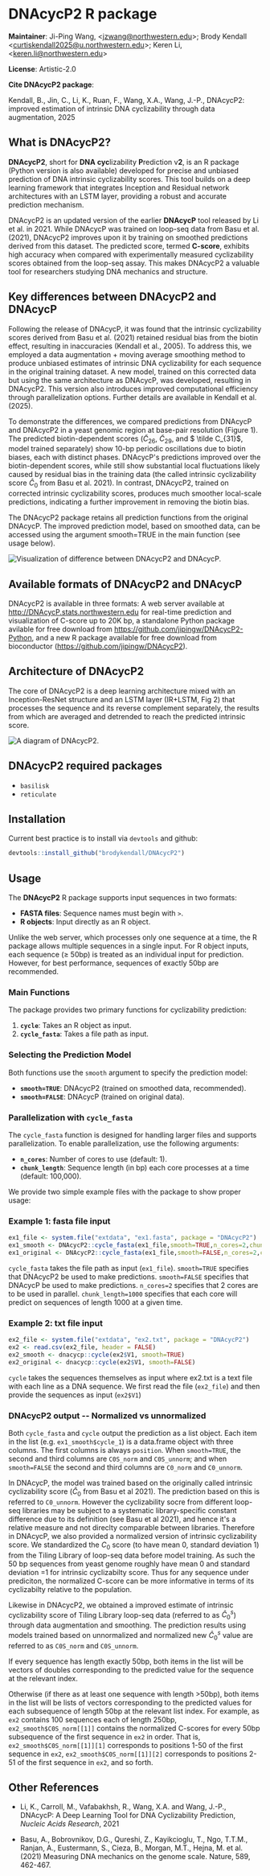 DNAcycP2 R package 
================

**Maintainer**: Ji-Ping Wang, \<<jzwang@northwestern.edu>\>; Brody Kendall \<<curtiskendall2025@u.northwestern.edu>\>; Keren Li, \<<keren.li@northwestern.edu>\>

**License**: Artistic-2.0

**Cite DNAcycP2 package**:

Kendall, B., Jin, C., Li, K., Ruan, F., Wang, X.A., Wang, J.-P., DNAcycP2: improved estimation of intrinsic DNA cyclizability through data augmentation, 2025


## What is DNAcycP2?

**DNAcycP2**, short for **DNA** **cyc**lizability **P**rediction v**2**, is an R package (Python version is also available) developed for precise and unbiased prediction of DNA intrinsic cyclizability scores. This tool builds on a deep learning framework that integrates Inception and Residual network architectures with an LSTM layer, providing a robust and accurate prediction mechanism.

DNAcycP2 is an updated version of the earlier **DNAcycP** tool released by Li et al. in 2021. While DNAcycP was trained on loop-seq data from Basu et al. (2021), DNAcycP2 improves upon it by training on smoothed predictions derived from this dataset. The predicted score, termed **C-score**, exhibits high accuracy when compared with experimentally measured cyclizability scores obtained from the loop-seq assay. This makes DNAcycP2 a valuable tool for researchers studying DNA mechanics and structure.


## Key differences between DNAcycP2 and DNAcycP

Following the release of DNAcycP, it was found that the intrinsic cyclizability scores derived from Basu et al. (2021) retained residual bias from the biotin effect, resulting in inaccuracies (Kendall et al., 2005). To address this, we employed a data augmentation + moving average smoothing method to produce unbiased estimates of intrinsic DNA cyclizability for each sequence in the original training dataset. A new model, trained on this corrected data but using the same architecture as DNAcycP, was developed, resulting in DNAcycP2. This version also introduces improved computational efficiency through parallelization options. Further details are available in Kendall et al. (2025).

To demonstrate the differences, we compared predictions from DNAcycP and DNAcycP2 in a yeast genomic region at base-pair resolution (Figure 1). The predicted biotin-dependent scores ($\tilde C_{26}$, $\tilde C_{29}$, and $ \tilde C_{31}$, model trained separately) show 10-bp periodic oscillations due to biotin biases, each with distinct phases. DNAcycP's predictions improved over the biotin-dependent scores, while still show substantial
local fluctuations likely caused by residual bias in the training data (the called intrinsic cyclizability score $\hat C_0$ from Basu et al. 2021). In contrast, DNAcycP2, trained on corrected intrinsic cyclizability scores, produces much smoother local-scale predictions, indicating a further improvement in removing the biotin bias.

The DNAcycP2 package retains all prediction functions from the original DNAcycP. The improved prediction model, based on smoothed data, can be accessed using the argument smooth=TRUE in the main function (see usage below).


![Visualization of difference between DNAcycP2 and DNAcycP.](./figures/Figure7.png)

## Available formats of DNAcycP2 and DNAcycP

DNAcycP2 is available in three formats: A web server available at http://DNAcycP.stats.northwestern.edu for real-time prediction and visualization of C-score up to 20K bp, a standalone Python package avilable for free download from https://github.com/jipingw/DNAcycP2-Python, and a new R package available for free download from bioconductor (https://github.com/jipingw/DNAcycP2).



## Architecture of DNAcycP2

The core of DNAcycP2 is a deep learning architecture mixed with an Inception-ResNet structure and an LSTM layer (IR+LSTM, Fig 2) that processes the sequence and its reverse complement separately, the results from which are averaged and detrended to reach the predicted intrinsic score. 


![A diagram of DNAcycP2.](./figures/Figure1.png)

## DNAcycP2 required packages

* `basilisk`
* `reticulate`

## Installation

Current best practice is to install via `devtools` and github:

```r
devtools::install_github("brodykendall/DNAcycP2")
```


## Usage


The **DNAcycP2** R package supports input sequences in two formats:

- **FASTA files**: Sequence names must begin with `>`.
- **R objects**: Input directly as an R object.

Unlike the web server, which processes only one sequence at a time, the R package allows multiple sequences in a single input. For R object inputs, each sequence (≥ 50bp) is treated as an individual input for prediction. However, for best performance, sequences of exactly 50bp are recommended.

### Main Functions

The package provides two primary functions for cyclizability prediction:

1. **`cycle`**: Takes an R object as input.
2. **`cycle_fasta`**: Takes a file path as input.

### Selecting the Prediction Model

Both functions use the `smooth` argument to specify the prediction model:

- **`smooth=TRUE`**: DNAcycP2 (trained on smoothed data, recommended).
- **`smooth=FALSE`**: DNAcycP (trained on original data).

### Parallelization with `cycle_fasta`

The `cycle_fasta` function is designed for handling larger files and supports parallelization. To enable parallelization, use the following arguments:

- **`n_cores`**: Number of cores to use (default: 1).
- **`chunk_length`**: Sequence length (in bp) each core processes at a time (default: 100,000).

We provide two simple example files with the package to show proper usage:

### Example 1: fasta file input

```r
ex1_file <- system.file("extdata", "ex1.fasta", package = "DNAcycP2")
ex1_smooth <- DNAcycP2::cycle_fasta(ex1_file,smooth=TRUE,n_cores=2,chunk_length=1000)
ex1_original <- DNAcycP2::cycle_fasta(ex1_file,smooth=FALSE,n_cores=2,chunk_length=1000)
```

`cycle_fasta` takes the file path as input (`ex1_file`). `smooth=TRUE` specifies that DNAcycP2 be used to make predictions. `smooth=FALSE` specifies that DNAcycP be used to make predictions. `n_cores=2` specifies that 2 cores are to be used in parallel. `chunk_length=1000` specifies that each core will predict on sequences of length 1000 at a given time.

### Example 2: txt file input

```r
ex2_file <- system.file("extdata", "ex2.txt", package = "DNAcycP2")
ex2 <- read.csv(ex2_file, header = FALSE)
ex2_smooth <- dnacycp::cycle(ex2$V1, smooth=TRUE)
ex2_original <- dnacycp::cycle(ex2$V1, smooth=FALSE)
```

`cycle` takes the sequences themselves as input where ex2.txt is a text file with each line as a DNA sequence. We first read the file (`ex2_file`) and then provide the sequences as input (`ex2$V1`)

### DNAcycP2 output -- Normalized vs unnormalized

Both `cycle_fasta` and `cycle` output the prediction as a list object. 
Each item in the list (e.g. `ex1_smooth$cycle_1`) is a data.frame object with three columns. The first columns is always `position`. When `smooth=TRUE`, the second and third columns are `C0S_norm` and `C0S_unnorm`; and when `smooth=FALSE` the second and third columns are `C0_norm` and `C0_unnorm`.

In DNAcycP, the model was trained based on the originally called intrinsic cyclizability score ($\hat C_0$ from Basu et al 2021). The prediction based on this is referred to `C0_unnorm`. However the cyclizability socre from different loop-seq libraries may be subject to a systematic library-specific constant difference due to its definition (see  Basu et al 2021), and hence it's a relative measure and not direclty comparable between libraries. Therefore in DNAcycP, we also provided a normalized version of intrinsic cyclizability score. We standardized the $C_0$ score  (to have mean 0, standard deviation 1) from the Tiling Library of loop-seq data before model training. As such the 50 bp sequences from yeast genome roughly have mean 0 and standard deviation =1 for intrinsic cyclizabilty score. Thus for any sequence under prediciton, the normalized C-score can be more informative in terms of its cyclizabilty relative to the population.

Likewise in DNAcycP2, we obtained a improved estimate of intrinsic cyclizability score  of Tiling Library loop-seq data (referred to as $\hat C_0^s$) through data augmentation and smoothing. The prediction results using models trained based on unnormalized and normalized new $\hat C_0^s$ value are referred to as `C0S_norm` and `C0S_unnorm`.


If every sequence has length exactly 50bp, both items in the list will be vectors of doubles corresponding to the predicted value for the sequence at the relevant index.

Otherwise (if there as at least one sequence with length >50bp), both items in the list will be lists of vectors corresponding to the predicted values for each subsequence of length 50bp at the relevant list index. For example, as `ex2` contains 100 sequences each of length 250bp, `ex2_smooth$C0S_norm[[1]]` contains the normalized C-scores for every 50bp subsequence of the first sequence in `ex2` in order. That is, `ex2_smooth$C0S_norm[[1]][1]` corresponds to positions 1-50 of the first sequence in `ex2`, `ex2_smooth$C0S_norm[[1]][2]` corresponds to positions 2-51 of the first sequence in `ex2`, and so forth.

## Other References

* Li, K., Carroll, M., Vafabakhsh, R., Wang, X.A. and Wang, J.-P., DNAcycP: A Deep Learning Tool for DNA Cyclizability Prediction, *Nucleic Acids Research*, 2021

* Basu, A., Bobrovnikov, D.G., Qureshi, Z., Kayikcioglu, T., Ngo, T.T.M., Ranjan, A., Eustermann, S., Cieza, B., Morgan, M.T., Hejna, M. et al. (2021) Measuring DNA mechanics on the genome scale. Nature, 589, 462-467.

